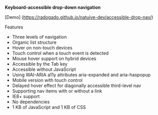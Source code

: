 **Keyboard-accessible drop-down navigation**

[Demo] (https://radogado.github.io/natuive-dev/accessible-drop-nav/)

Features

- Three levels of navigation
- Organic list structure
- Hover on non-touch devices
- Touch control when a touch event is detected
- Mouse hover support on hybrid devices
- Accessible by the Tab key
- Accessible without JavaScript
- Using WAI-ARIA a11y attributes aria-expanded and aria-haspopup
- Mobile version with touch control
- Delayed hover effect for diagonally accessible third-level nav
- Supporting nav items with or without a link
- IE8+ support
- No dependencies
- 1 KB of JavaScript and 1 KB of CSS